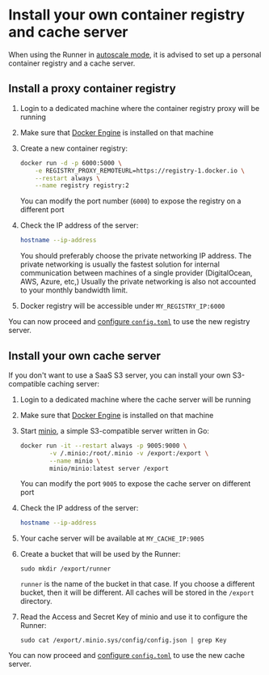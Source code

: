 # Install your own container registry and cache server

When using the Runner in [autoscale mode](../configuration/autoscale.md), it
is advised to set up a personal container registry and a cache server.

## Install a proxy container registry

1. Login to a dedicated machine where the container registry proxy will be running
1. Make sure that [Docker Engine](https://docs.docker.com/install/) is installed
   on that machine
1. Create a new container registry:

    ```bash
    docker run -d -p 6000:5000 \
        -e REGISTRY_PROXY_REMOTEURL=https://registry-1.docker.io \
        --restart always \
        --name registry registry:2
    ```

    You can modify the port number (`6000`) to expose the registry on a
    different port

1. Check the IP address of the server:

    ```bash
    hostname --ip-address
    ```

    You should preferably choose the private networking IP address. The private
    networking is usually the fastest solution for internal communication
    between machines of a single provider (DigitalOcean, AWS, Azure, etc,)
    Usually the private networking is also not accounted to your monthly
    bandwidth limit.

1. Docker registry will be accessible under `MY_REGISTRY_IP:6000`

You can now proceed and
[configure `config.toml`](../configuration/autoscale.md#distributed-container-registry-mirroring)
to use the new registry server.

## Install your own cache server

If you don't want to use a SaaS S3 server, you can install your own
S3-compatible caching server:

1. Login to a dedicated machine where the cache server will be running
1. Make sure that [Docker Engine](https://docs.docker.com/install/) is installed
   on that machine
1. Start [minio](https://minio.io/), a simple S3-compatible server written in Go:

    ```bash
    docker run -it --restart always -p 9005:9000 \
            -v /.minio:/root/.minio -v /export:/export \
            --name minio \
            minio/minio:latest server /export
    ```

    You can modify the port `9005` to expose the cache server on different port

1. Check the IP address of the server:

    ```bash
    hostname --ip-address
    ```

1. Your cache server will be available at `MY_CACHE_IP:9005`
1. Create a bucket that will be used by the Runner:

    ```
    sudo mkdir /export/runner
    ```

    `runner` is the name of the bucket in that case. If you choose a different
    bucket, then it will be different. All caches will be stored in the
    `/export` directory.
1. Read the Access and Secret Key of minio and use it to configure the Runner:

    ```
    sudo cat /export/.minio.sys/config/config.json | grep Key
    ```

You can now proceed and
[configure `config.toml`](../configuration/autoscale.md#distributed-runners-caching)
to use the new cache server.
